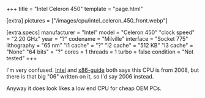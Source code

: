+++
title     = "Intel Celeron 450"
template  = "page.html"

[extra]
pictures  = ["/images/cpu/intel_celeron_450_front.webp"]

  [extra.specs]
  manufacturer  = "Intel"
  model         = "Celeron 450"
  "clock speed" = "2.20 GHz"
  year          = "?"
  codename      = "Milville"
  interface     = "Socket 775"
  lithography   = "65 nm"
  "l1 cache"    = "?"
  "l2 cache"    = "512 KB"
  "l3 cache"    = "None"
  "64 bits"     = "?"
  cores         = 1
  threads       = 1
  turbo         = false
  condition     = "Not tested"
+++

I'm very confused. <a href="https://ark.intel.com/content/www/us/en/ark/products/35239/intel-celeron-processor-450-512k-cache-2-20-ghz-800-mhz-fsb.html">Intel</a> and <a href="https://www.x86-guide.net/electronlibre/fr/collection/cpu/Intel-Celeron-450-cpu-no10615.html">x86-guide</a> both says this CPU is from 2008, but there is that big "06" written on it, so I'd say 2006 instead.

Anyway it does look likes a low end CPU for cheap OEM PCs.